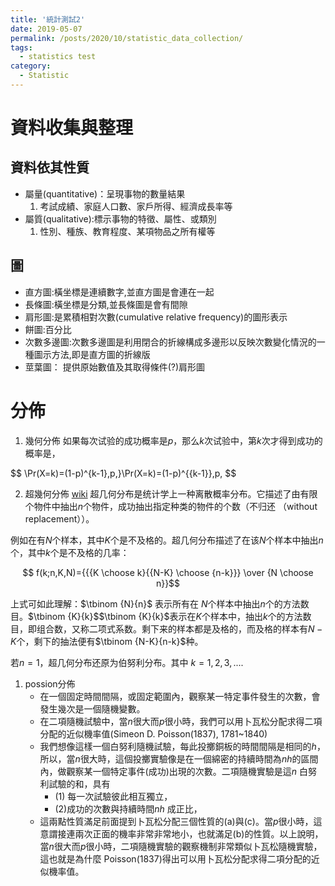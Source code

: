 ```yaml
---
title: '統計測試2'
date: 2019-05-07
permalink: /posts/2020/10/statistic_data_collection/
tags:
  - statistics test
category:
  - Statistic
---
```


# 資料收集與整理

## 資料依其性質
- 屬量(quantitative)：呈現事物的數量結果
   1. 考試成績、家庭人口數、家戶所得、經濟成長率等
- 屬質(qualitative):標示事物的特徵、屬性、或類別
   1. 性別、種族、教育程度、某項物品之所有權等

## 圖
- 直方圖:橫坐標是連續數字,並直方圖是會連在一起
- 長條圖:橫坐標是分類,並長條圖是會有間隙
- 肩形圖:是累積相對次數(cumulative relative frequency)的圖形表示
- 餅圖:百分比
- 次數多邊圖:次數多邊圖是利用閉合的折線構成多邊形以反映次數變化情況的一種圖示方法,即是直方圖的折線版
- 莖葉圖： 提供原始數值及其取得條件(?)肩形圖



# 分佈
1. 幾何分佈
如果每次试验的成功概率是$p$，那么$k$次试验中，第$k$次才得到成功的概率是，

$$ \Pr(X=k)=(1-p)^{k-1}\,p\,}\Pr(X=k)=(1-p)^{{k-1}}\,p\, $$


2. 超幾何分佈
[wiki](https://zh.wikipedia.org/wiki/%E8%B6%85%E5%87%A0%E4%BD%95%E5%88%86%E5%B8%83)
超几何分布是统计学上一种离散概率分布。它描述了由有限个物件中抽出$n$个物件，成功抽出指定种类的物件的个数（不归还 （without replacement））。

例如在有$N$个样本，其中$K$个是不及格的。超几何分布描述了在该$N$个样本中抽出$n$个，其中$k$个是不及格的几率：

$$ f(k;n,K,N)={{{K \choose k}{{N-K} \choose {n-k}}} \over {N \choose n}}$$


上式可如此理解：$\tbinom {N}{n}$ 表示所有在 $N$个样本中抽出$n$个的方法数目。$\tbinom {K}{k}$$\tbinom {K}{k}$表示在$K$个样本中，抽出$k$个的方法数目，即组合数，又称二项式系数。剩下来的样本都是及格的，而及格的样本有$N-K$个，剩下的抽法便有$\tbinom {N-K}{n-k}$种。

若$n=1$，超几何分布还原为伯努利分布。其中 $k  = 1, 2, 3, ....$

1. possion分佈
   - 在一個固定時間間隔，或固定範圍內，觀察某一特定事件發生的次數，會發生幾次是一個隨機變數。
   - 在二項隨機試驗中，當$n$很大而$p$很小時，我們可以用卜瓦松分配求得二項分配的近似機率值(Simeon D. Poisson(1837), 1781~1840)
   - 我們想像這樣一個白努利隨機試驗，每此投擲銅板的時間間隔是相同的$h$，所以，當$n$很大時，這個投擲實驗像是在一個綿密的持續時間為$nh$的區間內，做觀察某一個特定事件(成功)出現的次數。二項隨機實驗是這$n$ 白努利試驗的和，具有
     - (1) 每一次試驗彼此相互獨立，
     - (2)成功的次數與持續時間$nh$ 成正比，
   - 這兩點性質滿足前面提到卜瓦松分配三個性質的(a)與(c)。當$p$很小時，這意謂接連兩次正面的機率非常非常地小，也就滿足(b)的性質。以上說明，當$n$很大而$p$很小時，二項隨機實驗的觀察機制非常類似卜瓦松隨機實驗，這也就是為什麼 Poisson(1837)得出可以用卜瓦松分配求得二項分配的近似機率值。 